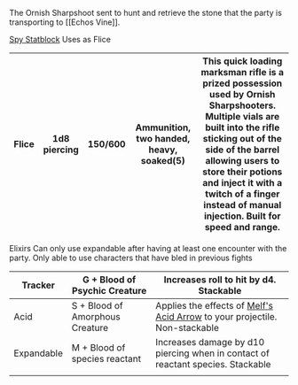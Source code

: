 The Ornish Sharpshoot sent to hunt and retrieve the stone that the party is transporting to [[Echos Vine]]. 

[Spy Statblock](https://roll20.net/compendium/dnd5e/Spy#content)
Uses as Flice

| Flice | 1d8 piercing | 150/600 | Ammunition, two handed, heavy, soaked(5) | This quick loading marksman rifle is a prized possession used by Ornish Sharpshooters. Multiple vials are built into the rifle sticking out of the side of the barrel allowing users to store their potions and inject it with a twitch of a finger instead of manual injection. Built for speed and range. |
| ----- | ------------ | ------- | ---------------------------------------- | ----------------------------------------------------------------------------------------------------------------------------------------------------------------------------------------------------------------------------------------------------------------------------------------------------------- |
Elixirs
Can only use expandable after having at least one encounter with the party. Only able to use characters that have bled in previous fights 

| Tracker    | G + Blood of Psychic Creature   | Increases roll to hit by d4. Stackable                                                                                         |
| ---------- | ------------------------------- | ------------------------------------------------------------------------------------------------------------------------------ |
| Acid       | S + Blood of Amorphous Creature | Applies the effects of [Melf's Acid Arrow](https://dnd5e.wikidot.com/spell:melfs-acid-arrow) to your projectile. Non-stackable |
| Expandable | M + Blood of species reactant   | Increases damage by d10 piercing when in contact of reactant species. Stackable                                                |
|            |                                 |                                                                                                                                |
